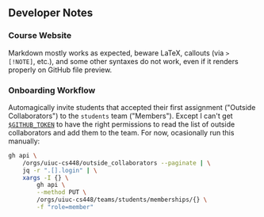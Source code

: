 ## Developer Notes

### Course Website

Markdown mostly works as expected, beware LaTeX, callouts (via `> [!NOTE]`, etc.), and some other syntaxes do not work, even if it renders properly on GitHub file preview.

### Onboarding Workflow

Automagically invite students that accepted their first assignment ("Outside Collaborators") to the `students` team ("Members"). Except I can't get [`$GITHUB_TOKEN`](https://docs.github.com/en/actions/security-for-github-actions/security-guides/automatic-token-authentication) to have the right permissions to read the list of outside collaborators and add them to the team. For now, ocasionally run this manually:

```bash
gh api \
    /orgs/uiuc-cs448/outside_collaborators --paginate | \
    jq -r ".[].login" | \
    xargs -I {} \
        gh api \
        --method PUT \
        /orgs/uiuc-cs448/teams/students/memberships/{} \
        -f "role=member"
```
